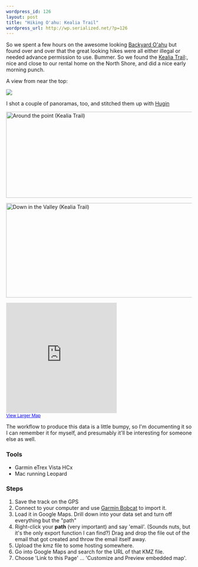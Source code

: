 ```yaml
--- 
wordpress_id: 126
layout: post
title: "Hiking O'ahu: Kealia Trail"
wordpress_url: http://wp.serialized.net/?p=126
---
```

<p>So we spent a few hours on the awesome looking <a href="http://backyardoahu.com">Backyard O&#39;ahu</a> but found over and over that the great looking hikes were all either illegal or needed advance permission to use. Bummer. So we found the <a href="http://oahuhiking.com/kealia.htm">Kealia Trail</a>:, nice and close to our rental home on the North Shore, and did a nice early morning punch.</p>

<p>A view from near the top:</p>

<p><a href="http://www.flickr.com/photos/serialized/2659445558"><img src="http://farm4.static.flickr.com/3178/2659445558_bd4ff9ede2.jpg"/></a></p>


<p>I shot a couple of panoramas, too, and stitched them up with <a href="http://hugin.sourceforge.net/">Hugin</a></p>

<p><a href="http://www.flickr.com/photos/8668837@N02/2659490316" title="View 'Around the point (Kealia Trail)' on Flickr.com"><img src="http://farm4.static.flickr.com/3054/2659490316_a41a5d45a8_b.jpg" alt="Around the point (Kealia Trail)" border="0" width="1024" height="234" /></a></p>


<p><a href="http://www.flickr.com/photos/8668837@N02/2658662867" title="View 'Down in the Valley (Kealia Trail)' on Flickr.com"><img src="http://farm4.static.flickr.com/3279/2658662867_41de75c2af_b.jpg" alt="Down in the Valley (Kealia Trail)" border="0" width="1024" height="257" /></a></p>

<p><iframe width="300" height="300" frameborder="0" scrolling="no" marginheight="0" marginwidth="0" src="http://maps.google.com/maps?f=q&amp;hl=en&amp;geocode=&amp;q=http:%2F%2Fserialized.net%2Fkealia_hike.kmz&amp;ie=UTF8&amp;t=k&amp;s=AARTsJqdzoGtgHyK4ljD7mn8zA1hIaDYKA&amp;ll=21.57516,-158.208575&amp;spn=0.011973,0.012875&amp;z=15&amp;output=embed"></iframe><br /><small><a href="http://maps.google.com/maps?f=q&amp;hl=en&amp;geocode=&amp;q=http:%2F%2Fserialized.net%2Fkealia_hike.kmz&amp;ie=UTF8&amp;t=k&amp;ll=21.57516,-158.208575&amp;spn=0.011973,0.012875&amp;z=15&amp;source=embed" style="color:#0000FF;text-align:left">View Larger Map</a></small></p>

The workflow to produce this data is a little bumpy, so I&#39;m documenting it so I can remember it for myself, and presumably it&#39;ll be interesting for someone else as well.<br />
<h3>Tools</h3>
<ul>
<li>Garmin eTrex Vista HCx</li>
<li>Mac running Leopard</li>
</ul>

<h3>Steps</h3>
<ol>
<li>Save the track on the <span class="caps">GPS</span></li>
<li>Connect to your computer and use <a href="http://www8.garmin.com/support/download_details.jsp?id=3886">Garmin Bobcat</a> to import it.</li>
<li>Load it in Google Maps. Drill down into your data set and turn off everything but the "path"</li>
<li>Right-click your <strong>path</strong> (very important) and say &#39;email&#39;. (Sounds nuts, but it&#39;s the only export function I can find?) Drag and drop the file out of the email that got created and throw the email itself away.</li>
<li>Upload the kmz file to some hosting somewhere.</li>
<li>Go into Google Maps and search for the <span class="caps">URL </span>of that <span class="caps">KMZ </span>file.</li>
<li>Choose &#39;Link to this Page&#39; ... &#39;Customize and Preview embedded map&#39;.</li>
</ol>
